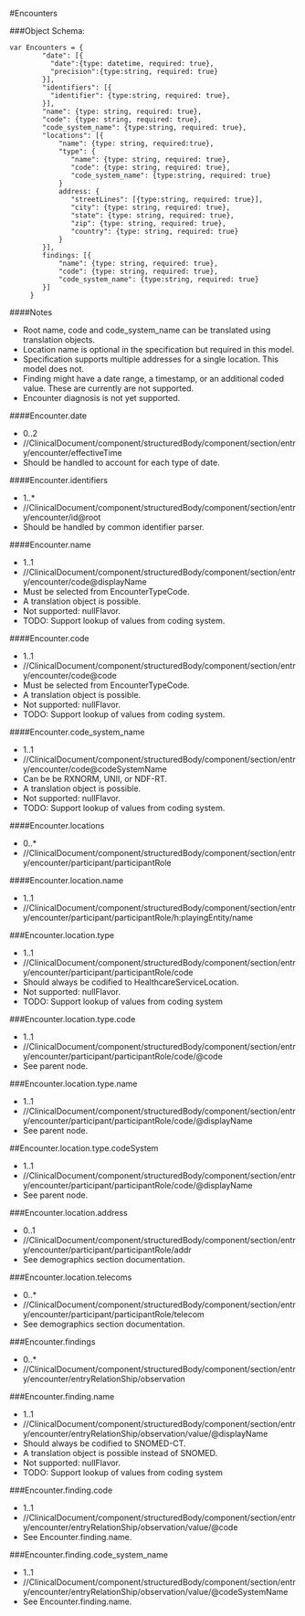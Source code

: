#Encounters

###Object Schema:
```
var Encounters = {
        "date": [{
          "date":{type: datetime, required: true},
          "precision":{type:string, required: true}
        }],
        "identifiers": [{
          "identifier": {type:string, required: true},
        }],
        "name": {type: string, required: true},
        "code": {type: string, required: true},
        "code_system_name": {type:string, required: true},
        "locations": [{
            "name": {type: string, required:true},
            "type": {
               "name": {type: string, required: true},
               "code": {type: string, required: true},
               "code_system_name": {type:string, required: true}
            }
            address: {
               "streetLines": [{type:string, required: true}],
               "city": {type: string, required: true},
               "state": {type: string, required: true},
               "zip": {type: string, required: true},
               "country": {type: string, required: true}
            }
        }],
        findings: [{
            "name": {type: string, required: true},
            "code": {type: string, required: true},
            "code_system_name": {type:string, required: true}
        }]
     }
```


####Notes
- Root name, code and code_system_name can be translated using translation objects.
- Location name is optional in the specification but required in this model.
- Specification supports multiple addresses for a single location.  This model does not.
- Finding might have a date range, a timestamp, or an additional coded value.  These are currently are not supported.
- Encounter diagnosis is not yet supported.


####Encounter.date
- 0..2
- //ClinicalDocument/component/structuredBody/component/section/entry/encounter/effectiveTime
- Should be handled to account for each type of date.

####Encounter.identifiers
- 1..*
- //ClinicalDocument/component/structuredBody/component/section/entry/encounter/id@root
- Should be handled by common identifier parser.

####Encounter.name
- 1..1
- //ClinicalDocument/component/structuredBody/component/section/entry/encounter/code@displayName
- Must be selected from EncounterTypeCode.
- A translation object is possible.
- Not supported: nullFlavor.
- TODO:  Support lookup of values from coding system.

####Encounter.code
- 1..1
- //ClinicalDocument/component/structuredBody/component/section/entry/encounter/code@code
- Must be selected from EncounterTypeCode.
- A translation object is possible.
- Not supported: nullFlavor.
- TODO:  Support lookup of values from coding system.

####Encounter.code_system_name
- 1..1
- //ClinicalDocument/component/structuredBody/component/section/entry/encounter/code@codeSystemName
- Can be be RXNORM, UNII, or NDF-RT.
- A translation object is possible.
- Not supported: nullFlavor.
- TODO:  Support lookup of values from coding system.

####Encounter.locations
- 0..*
- //ClinicalDocument/component/structuredBody/component/section/entry/encounter/participant/participantRole

####Encounter.location.name
- 1..1
- //ClinicalDocument/component/structuredBody/component/section/entry/encounter/participant/participantRole/h:playingEntity/name

###Encounter.location.type
- 1..1
- //ClinicalDocument/component/structuredBody/component/section/entry/encounter/participant/participantRole/code
- Should always be codified to HealthcareServiceLocation.
- Not supported: nullFlavor.
- TODO:  Support lookup of values from coding system

###Encounter.location.type.code
- 1..1
- //ClinicalDocument/component/structuredBody/component/section/entry/encounter/participant/participantRole/code/@code
- See parent node.

###Encounter.location.type.name
- 1..1
- //ClinicalDocument/component/structuredBody/component/section/entry/encounter/participant/participantRole/code/@displayName
- See parent node.

##Encounter.location.type.codeSystem
- 1..1
- //ClinicalDocument/component/structuredBody/component/section/entry/encounter/participant/participantRole/code/@displayName
- See parent node.

###Encounter.location.address
- 0..1
- //ClinicalDocument/component/structuredBody/component/section/entry/encounter/participant/participantRole/addr
- See demographics section documentation.

###Encounter.location.telecoms
- 0..*
- //ClinicalDocument/component/structuredBody/component/section/entry/encounter/participant/participantRole/telecom
- See demographics section documentation.

###Encounter.findings
- 0..*
- //ClinicalDocument/component/structuredBody/component/section/entry/encounter/entryRelationShip/observation

###Encounter.finding.name
- 1..1
- //ClinicalDocument/component/structuredBody/component/section/entry/encounter/entryRelationShip/observation/value/@displayName
- Should always be codified to SNOMED-CT.
- A translation object is possible instead of SNOMED.
- Not supported: nullFlavor.
- TODO:  Support lookup of values from coding system

###Encounter.finding.code
- 1..1
- //ClinicalDocument/component/structuredBody/component/section/entry/encounter/entryRelationShip/observation/value/@code
- See Encounter.finding.name.

###Encounter.finding.code_system_name
- 1..1
- //ClinicalDocument/component/structuredBody/component/section/entry/encounter/entryRelationShip/observation/value/@codeSystemName
- See Encounter.finding.name.
